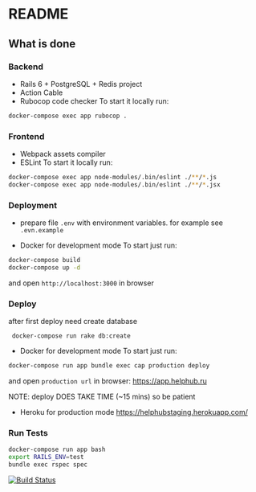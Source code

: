 # README

## What is done

### Backend

- Rails 6 + PostgreSQL + Redis project
- Action Cable
- Rubocop code checker
To start it locally run:
```bash
docker-compose exec app rubocop .
```

### Frontend

- Webpack assets compiler 
- ESLint
To start it locally run:
```bash
docker-compose exec app node-modules/.bin/eslint ./**/*.js
docker-compose exec app node-modules/.bin/eslint ./**/*.jsx
```

### Deployment

- prepare file `.env` with environment variables. for example see `.evn.example` 

- Docker for development mode
To start just run:
```bash
docker-compose build
docker-compose up -d
```
and open `http://localhost:3000` in browser

### Deploy 

after first deploy need create database 

```
 docker-compose run rake db:create
```

- Docker for development mode
To start just run:
```bash
docker-compose run app bundle exec cap production deploy
```

and open `production url` in browser:
https://app.helphub.ru

NOTE: deploy DOES TAKE TIME (~15 mins) so be patient


- Heroku for production mode
https://helphubstaging.herokuapp.com/

### Run Tests

```bash
docker-compose run app bash
export RAILS_ENV=test
bundle exec rspec spec
```

[![Build Status](https://drone.pixelpoint.io/api/badges/helphubteam/helphub/status.svg?ref=/refs/heads/dev)](https://drone.pixelpoint.io/helphubteam/helphub)
